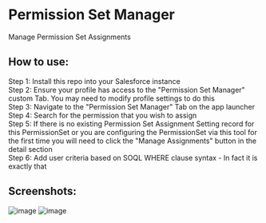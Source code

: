 # Permission Set Manager
Manage Permission Set Assignments 

## How to use:
Step 1: Install this repo into your Salesforce instance \
Step 2: Ensure your profile has access to the "Permission Set Manager" custom Tab. You may need to modify profile settings to do this \
Step 3: Navigate to the "Permission Set Manager" Tab on the app launcher \
Step 4: Search for the permission that you wish to assign \
Step 5: If there is no existing Permission Set Assignment Setting record for this PermissionSet or you are configuring the PermissionSet via this tool for the first time you will need to click the "Manage Assignments" button in the detail section \
Step 6: Add user criteria based on SOQL WHERE clause syntax - In fact it is exactly that 

## Screenshots:
![image](https://user-images.githubusercontent.com/6342285/94840283-0ad76780-03cd-11eb-8597-7668a5250293.png)
![image](https://user-images.githubusercontent.com/6342285/94840840-f182eb00-03cd-11eb-9b0e-980e025f44f4.png)
